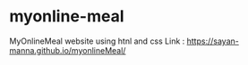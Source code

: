# myonline-meal
MyOnlineMeal website using htnl and css
Link : https://sayan-manna.github.io/myonlineMeal/
